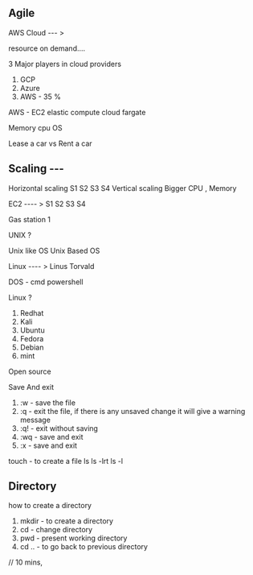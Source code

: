 ## Agile 

AWS 
Cloud --- > 


resource on demand.... 


3 Major players in cloud providers

1. GCP 
2. Azure 
3. AWS - 35 % 


AWS - EC2 
elastic  compute cloud
fargate

Memory 
cpu 
OS 

Lease a car vs Rent a car 



## Scaling --- 

Horizontal scaling     S1    S2    S3    S4 
Vertical scaling      Bigger CPU , Memory 

EC2 ---- > S1    S2    S3    S4 

Gas station
1        


UNIX ? 

Unix like OS 
Unix Based OS 



Linux ---- >   Linus Torvald

DOS -  cmd 
powershell 


Linux ? 
1. Redhat 
2. Kali 
3. Ubuntu 
4. Fedora 
5. Debian 
6. mint 



Open source 


Save And exit 

1. :w   - save the file 
2. :q   - exit the file, if there is any unsaved change it will give a warning message
3. :q!  - exit without saving 
4. :wq  - save and exit 
5. :x   - save and exit 


touch - to create a file 
ls 
ls -lrt 
ls -l

## Directory 

how to create a directory 

1. mkdir - to create a directory 
2. cd - change directory 
3. pwd - present working directory
4. cd .. - to go back to previous directory 

// 10 mins, 





























































